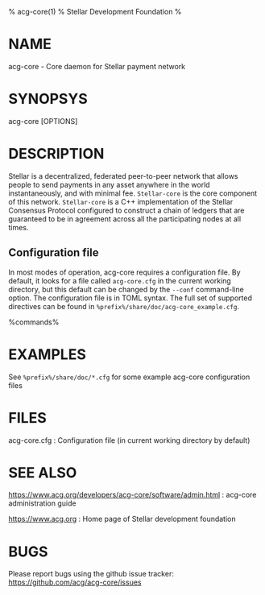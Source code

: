% acg-core(1)
% Stellar Development Foundation
%

# NAME

acg-core - Core daemon for Stellar payment network

# SYNOPSYS

acg-core [OPTIONS]

# DESCRIPTION

Stellar is a decentralized, federated peer-to-peer network that allows
people to send payments in any asset anywhere in the world
instantaneously, and with minimal fee. `Stellar-core` is the core
component of this network. `Stellar-core` is a C++ implementation of
the Stellar Consensus Protocol configured to construct a chain of
ledgers that are guaranteed to be in agreement across all the
participating nodes at all times.

## Configuration file

In most modes of operation, acg-core requires a configuration
file.  By default, it looks for a file called `acg-core.cfg` in
the current working directory, but this default can be changed by the
`--conf` command-line option.  The configuration file is in TOML
syntax.  The full set of supported directives can be found in
`%prefix%/share/doc/acg-core_example.cfg`.

%commands%

# EXAMPLES

See `%prefix%/share/doc/*.cfg` for some example acg-core
configuration files

# FILES

acg-core.cfg
:   Configuration file (in current working directory by default)

# SEE ALSO

<https://www.acg.org/developers/acg-core/software/admin.html>
:   acg-core administration guide

<https://www.acg.org>
:   Home page of Stellar development foundation

# BUGS

Please report bugs using the github issue tracker:\
<https://github.com/acg/acg-core/issues>
